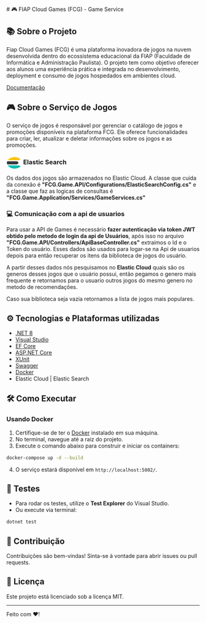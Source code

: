 ﻿﻿# 🎮 FIAP Cloud Games (FCG) - Game Service

## 📚 Sobre o Projeto

Fiap Cloud Games (FCG) é uma plataforma inovadora de jogos na nuvem desenvolvida dentro do ecossistema educacional da FIAP (Faculdade de Informática e Administração Paulista). O projeto tem como objetivo oferecer aos alunos uma experiência prática e integrada no desenvolvimento, deployment e consumo de jogos hospedados em ambientes cloud.

[Documentação](https://www.notion.so/Fiap-Cloud-Games-FCG-1dea50ade75480e78653c05e2cca2193?pvs=4)

## 🎮 Sobre o Serviço de Jogos

O serviço de jogos é responsável por gerenciar o catálogo de jogos e promoções disponíveis na plataforma FCG. Ele oferece funcionalidades para criar, ler, atualizar e deletar informações sobre os jogos e as promoções.

### <img align="center" height="30" width="40" src="https://raw.githubusercontent.com/devicons/devicon/master/icons/elasticsearch/elasticsearch-original.svg"> Elastic Search

Os dados dos jogos são armazenados no Elastic Cloud. A classe que cuida da conexão é <b>"FCG.Game.API/Configurations/ElasticSearchConfig.cs"</b> e a classe que faz as logicas de consultas é <b>"FCG.Game.Application/Services/GameServices.cs"</b>

### :computer: Comunicação com a api de usuarios

Para usar a API de Games é necessário <b>fazer autenticação via token JWT obtido pelo metodo de login da api de Usuários</b>, após isso no arquivo <b>"FCG.Game.API/Controllers/ApiBaseController.cs"</b> extraimos o Id e o Token do usuário. Esses dados são usados para logar-se na Api de usuarios depois para então recuperar os itens da biblioteca de jogos do usuário.

A partir desses dados nós pesquisamos no <b>Elastic Cloud</b> quais são os generos desses jogos que o usuário possui, então pegamos o genero mais frequente e retornamos para o usuario outros jogos do mesmo genero no metodo de recomendações. 

Caso sua biblioteca seja vazia retornamos a lista de jogos mais populares.
      
## ⚙️ Tecnologias e Plataformas utilizadas

- [.NET 8](https://dotnet.microsoft.com/download/dotnet/8.0)
- [Visual Studio](https://visualstudio.microsoft.com/pt-br/)
- [EF Core](https://learn.microsoft.com/pt-br/ef/core/)
- [ASP.NET Core](https://learn.microsoft.com/en-us/aspnet/core/)
- [XUnit](https://xunit.net/)
- [Swagger](https://swagger.io/)
- [Docker](https://www.docker.com/)
- Elastic Cloud | Elastic Search
  
## 🛠️ Como Executar

### Usando Docker

1. Certifique-se de ter o [Docker](https://www.docker.com/get-started/) instalado em sua máquina.
2. No terminal, navegue até a raiz do projeto.
3. Execute o comando abaixo para construir e iniciar os containers:

```bash
docker-compose up -d --build
```

4. O serviço estará disponível em `http://localhost:5002/`.


## 🧪 Testes

- Para rodar os testes, utilize o **Test Explorer** do Visual Studio.
- Ou execute via terminal:

```bash
dotnet test
```

## 🤝 Contribuição

Contribuições são bem-vindas! Sinta-se à vontade para abrir issues ou pull requests.

## 📄 Licença

Este projeto está licenciado sob a licença MIT.

---

Feito com ❤️!
